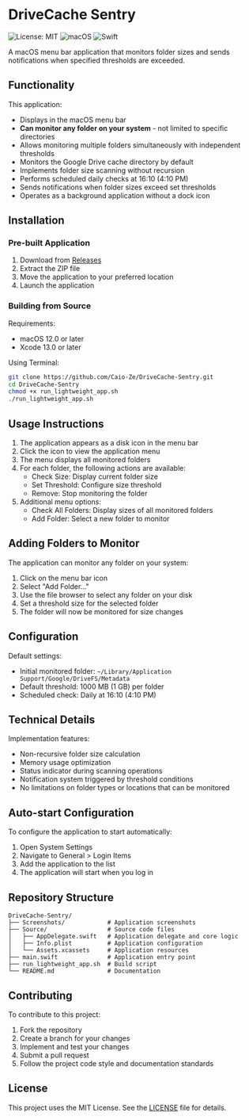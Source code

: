 # DriveCache Sentry

![License: MIT](https://img.shields.io/badge/License-MIT-green.svg)
![macOS](https://img.shields.io/badge/macOS-12.0%2B-blue)
![Swift](https://img.shields.io/badge/Swift-5.0-orange)

A macOS menu bar application that monitors folder sizes and sends notifications when specified thresholds are exceeded.

## Functionality

This application:
- Displays in the macOS menu bar
- **Can monitor any folder on your system** - not limited to specific directories
- Allows monitoring multiple folders simultaneously with independent thresholds
- Monitors the Google Drive cache directory by default
- Implements folder size scanning without recursion
- Performs scheduled daily checks at 16:10 (4:10 PM)
- Sends notifications when folder sizes exceed set thresholds
- Operates as a background application without a dock icon

## Installation

### Pre-built Application

1. Download from [Releases](https://github.com/Caio-Ze/DriveCache-Sentry/releases)
2. Extract the ZIP file
3. Move the application to your preferred location
4. Launch the application

### Building from Source

Requirements:
- macOS 12.0 or later
- Xcode 13.0 or later

Using Terminal:
```bash
git clone https://github.com/Caio-Ze/DriveCache-Sentry.git
cd DriveCache-Sentry
chmod +x run_lightweight_app.sh
./run_lightweight_app.sh
```

## Usage Instructions

1. The application appears as a disk icon in the menu bar
2. Click the icon to view the application menu
3. The menu displays all monitored folders
4. For each folder, the following actions are available:
   - Check Size: Display current folder size
   - Set Threshold: Configure size threshold
   - Remove: Stop monitoring the folder
5. Additional menu options:
   - Check All Folders: Display sizes of all monitored folders
   - Add Folder: Select a new folder to monitor
   
## Adding Folders to Monitor

The application can monitor any folder on your system:
1. Click on the menu bar icon
2. Select "Add Folder..."
3. Use the file browser to select any folder on your disk
4. Set a threshold size for the selected folder
5. The folder will now be monitored for size changes

## Configuration

Default settings:
- Initial monitored folder: `~/Library/Application Support/Google/DriveFS/Metadata`
- Default threshold: 1000 MB (1 GB) per folder
- Scheduled check: Daily at 16:10 (4:10 PM)

## Technical Details

Implementation features:
- Non-recursive folder size calculation
- Memory usage optimization
- Status indicator during scanning operations
- Notification system triggered by threshold conditions
- No limitations on folder types or locations that can be monitored

## Auto-start Configuration

To configure the application to start automatically:

1. Open System Settings
2. Navigate to General > Login Items
3. Add the application to the list
4. The application will start when you log in

## Repository Structure

```
DriveCache-Sentry/
├── Screenshots/            # Application screenshots
├── Source/                 # Source code files
│   ├── AppDelegate.swift   # Application delegate and core logic
│   ├── Info.plist          # Application configuration
│   └── Assets.xcassets     # Application resources
├── main.swift              # Application entry point
├── run_lightweight_app.sh  # Build script
└── README.md               # Documentation
```

## Contributing

To contribute to this project:

1. Fork the repository
2. Create a branch for your changes
3. Implement and test your changes
4. Submit a pull request
5. Follow the project code style and documentation standards

## License

This project uses the MIT License. See the [LICENSE](LICENSE) file for details. 